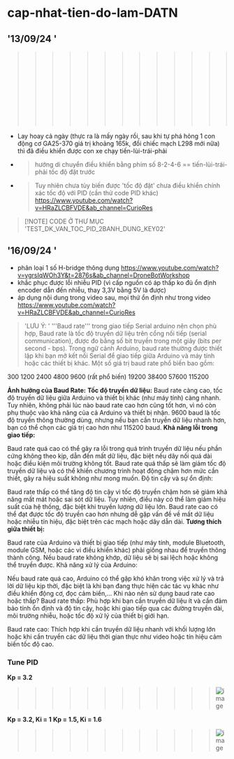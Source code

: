 # cap-nhat-tien-do-lam-DATN

## **'13/09/24  '**
>>>>>>>>>>>>> ![image](https://github.com/user-attachments/assets/121c2640-3aab-4533-a9c2-bbdd865246a8)
>>>>>>>>>>>>> ![image](https://github.com/user-attachments/assets/5ce04b4c-7af7-40f3-9a94-cf77d1dae64a)

* Lay hoay cả ngày (thực ra là mấy ngày rồi, sau khi tự phá hỏng 1 con động cơ GA25-370 giá trị khoảng 165k, đổi chiếc mạch L298 mới nữa) thì đã điều khiển được con xe chạy tiến-lùi-trái-phải
* > hướng di chuyển điều khiển bằng phím số 8-2-4-6 == tiến-lùi-trái-phải
  > tốc độ đặt trước
* > Tuy nhiên chưa tùy biến được 'tốc độ đặt'
  > chưa điều khiển chính xác tốc độ với PID (cần thử code PID khác) https://www.youtube.com/watch?v=HRaZLCBFVDE&ab_channel=CurioRes

> [!NOTE] CODE Ở THƯ MỤC 'TEST_DK_VAN_TOC_PID_2BANH_DUNG_KEY02'


## **'16/09/24  '**

* phân loại 1 số H-bridge thông dụng https://www.youtube.com/watch?v=ygrsIqWOh3Y&t=2876s&ab_channel=DroneBotWorkshop
* khắc phục được lỗi nhiễu PID (vì cấp nguồn có áp thấp ko đủ ổn định encoder dẫn đến nhiễu, thay 3,3V bằng 5V là được)
* áp dụng nội dung trong video sau, mọi thứ ổn định như trong video https://www.youtube.com/watch?v=HRaZLCBFVDE&ab_channel=CurioRes
> 'LƯU Ý: ' '''Baud rate''' trong giao tiếp Serial arduino nên chọn phù hợp,
> Baud rate là tốc độ truyền dữ liệu trên cổng nối tiếp (serial communication), được đo bằng số bit truyền trong một giây (bits per second - bps). Trong ngữ cảnh Arduino, baud rate thường được thiết lập khi bạn mở kết nối Serial để giao tiếp giữa Arduino và máy tính hoặc các thiết bị khác.
> Một số giá trị baud rate phổ biến bao gồm:

300
1200
2400
4800
9600 (rất phổ biến)
19200
38400
57600
115200

**Ảnh hưởng của Baud Rate:**
**Tốc độ truyền dữ liệu:**
Baud rate càng cao, tốc độ truyền dữ liệu giữa Arduino và thiết bị khác (như máy tính) càng nhanh. Tuy nhiên, không phải lúc nào baud rate cao hơn cũng tốt hơn, vì nó còn phụ thuộc vào khả năng của cả Arduino và thiết bị nhận.
9600 baud là tốc độ truyền thông thường dùng, nhưng nếu bạn cần truyền dữ liệu nhanh hơn, bạn có thể chọn các giá trị cao hơn như 115200 baud.
**Khả năng lỗi trong giao tiếp:**

Baud rate quá cao có thể gây ra lỗi trong quá trình truyền dữ liệu nếu phần cứng không theo kịp, dẫn đến mất dữ liệu, đặc biệt nếu dây nối quá dài hoặc điều kiện môi trường không tốt.
Baud rate quá thấp sẽ làm giảm tốc độ truyền dữ liệu và có thể khiến chương trình hoạt động chậm hơn mức cần thiết, gây ra hiệu suất không như mong muốn.
Độ tin cậy và sự ổn định:

Baud rate thấp có thể tăng độ tin cậy vì tốc độ truyền chậm hơn sẽ giảm khả năng mất mát hoặc sai sót dữ liệu. Tuy nhiên, điều này có thể làm giảm hiệu suất của hệ thống, đặc biệt khi truyền lượng dữ liệu lớn.
Baud rate cao có thể đạt được tốc độ truyền cao hơn nhưng dễ gặp vấn đề về mất dữ liệu hoặc nhiễu tín hiệu, đặc biệt trên các mạch hoặc dây dẫn dài.
**Tương thích giữa thiết bị:**

Baud rate của Arduino và thiết bị giao tiếp (như máy tính, module Bluetooth, module GSM, hoặc các vi điều khiển khác) phải giống nhau để truyền thông thành công. Nếu baud rate không khớp, dữ liệu sẽ bị sai lệch hoặc không thể truyền được.
Khả năng xử lý của Arduino:

Nếu baud rate quá cao, Arduino có thể gặp khó khăn trong việc xử lý và trả lời dữ liệu kịp thời, đặc biệt là khi bạn đang thực hiện các tác vụ khác như điều khiển động cơ, đọc cảm biến,...
Khi nào nên sử dụng baud rate cao hoặc thấp?
Baud rate thấp: Phù hợp khi bạn cần truyền dữ liệu ít và cần đảm bảo tính ổn định và độ tin cậy, hoặc khi giao tiếp qua các đường truyền dài, môi trường nhiễu, hoặc tốc độ xử lý của thiết bị giới hạn.

Baud rate cao: Thích hợp khi cần truyền dữ liệu nhanh với khối lượng lớn hoặc khi cần truyền các dữ liệu thời gian thực như video hoặc tín hiệu cảm biến tốc độ cao.

### Tune PID
**Kp = 3.2**
>>>>>>>>>>>> ![image](https://github.com/user-attachments/assets/fe205b84-03ce-4681-8c66-8600bbe9a6f9)

**Kp = 3.2, Ki = 1**
**Kp = 1.5, Ki = 1.6**
>>>>>>>>>>>> ![image](https://github.com/user-attachments/assets/c8300054-6f7e-4816-951e-e38ec695e1d4)



